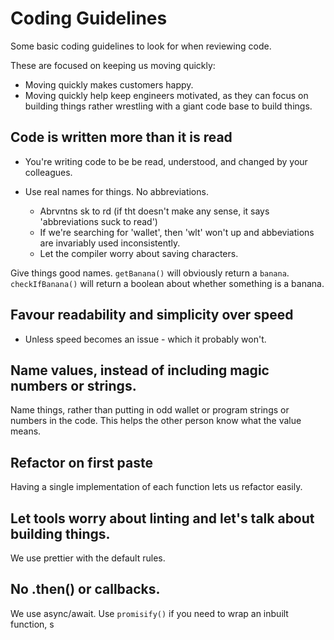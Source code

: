 # Coding Guidelines

Some basic coding guidelines to look for when reviewing code.

These are focused on keeping us moving quickly:

- Moving quickly makes customers happy.
- Moving quickly help keep engineers motivated, as they can focus on building things rather wrestling with a giant code base to build things.

## Code is written more than it is read

- You're writing code to be be read, understood, and changed by your colleagues.

- Use real names for things. No abbreviations.
  - Abrvntns sk to rd (if tht doesn't make any sense, it says 'abbreviations suck to read')
  - If we're searching for 'wallet', then 'wlt' won't up and abbeviations are invariably used inconsistently.
  - Let the compiler worry about saving characters.

Give things good names. `getBanana()` will obviously return a `banana`. `checkIfBanana()` will return a boolean about whether something is a banana.

## Favour readability and simplicity over speed

- Unless speed becomes an issue - which it probably won't.

## Name values, instead of including magic numbers or strings.

Name things, rather than putting in odd wallet or program strings or numbers in the code. This helps the other person know what the value means.

## Refactor on first paste

Having a single implementation of each function lets us refactor easily.

## Let tools worry about linting and let's talk about building things.

We use prettier with the default rules.

## No .then() or callbacks.

We use async/await. Use `promisify()` if you need to wrap an inbuilt function, s
